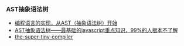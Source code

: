 
### AST抽象语法树
- [编程语言的实现，从AST（抽象语法树）开始](https://baijiahao.baidu.com/s?id=1626159656211187310&wfr=spider&for=pc)
- [AST抽象语法树——最基础的javascript重点知识，99%的人根本不了解](https://segmentfault.com/a/1190000016231512?utm_source=tag-newest)
- [the-super-tiny-compiler](https://github.com/jamiebuilds/the-super-tiny-compiler)
